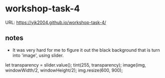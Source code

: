 # workshop-task-4

URL: https://yjk2004.github.io/workshop-task-4/

## notes
- It was very hard for me to figure it out the black background that is turn into 'image', using slider.

 let transparency = slider.value();
  tint(255, transparency);
  image(img, windowWidth/2, windowHeight/2);
  img.resize(600, 900);
